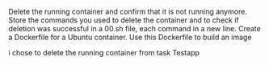 Delete the running container and confirm that it is not running anymore. Store the commands
you used to delete the container and to check if deletion was successful in a 00.sh
file, each command in a new line.
Create a Dockerfile for a Ubuntu container. Use this Dockerfile to build an image

i chose to delete the running container from task Testapp
